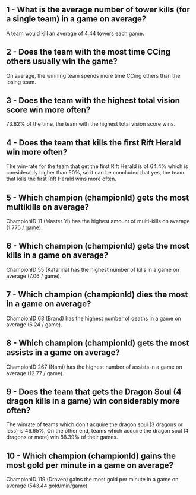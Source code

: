 ## 1 - What is the average number of tower kills (for a single team) in a game on average?

A team would kill an average of 4.44 towers each game.

## 2 - Does the team with the most time CCing others usually win the game?

On average, the winning team spends more time CCing others than the losing team. 

## 3 - Does the team with the highest total vision score win more often?

73.82% of the time, the team with the highest total vision score wins.

## 4 - Does the team that kills the first Rift Herald win more often?

The win-rate for the team that get the first Rift Herald is of 64.4% which is considerably higher than 50%, so it can be concluded that yes, the team that kills the first Rift Herald wins more often.

## 5 - Which champion (championId) gets the most multikills on average?

ChampionID 11 (Master Yi) has the highest amount of multi-kills on average (1.775 / game).

## 6 - Which champion (championId) gets the most kills in a game on average?

ChampionID 55 (Katarina) has the highest number of kills in a game on average (7.06 / game).

## 7 - Which champion (championId) dies the most in a game on average?

ChampionID 63 (Brand) has the highest number of deaths in a game on average (6.24 / game).

## 8 - Which champion (championId) gets the most assists in a game on average?

ChampionID 267 (Nami) has the highest number of assists in a game on average (12.77 / game).

## 9 - Does the team that gets the Dragon Soul (4 dragon kills in a game) win considerably more often?

The winrate of teams which don't acquire the dragon soul (3 dragons or less) is 46.65%.
On the other end, teams which acquire the dragon soul (4 dragons or more) win 88.39% of their games.

## 10 - Which champion (championId) gains the most gold per minute in a game on average?

ChampionID 119 (Draven) gains the most gold per minute in a game on average (543.44 gold/min/game)

